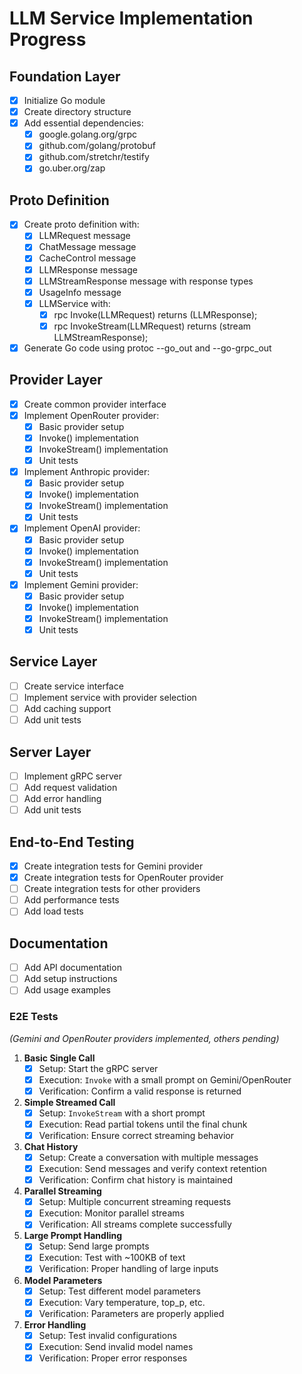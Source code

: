 # LLM Service Implementation Progress

## Foundation Layer
- [x] Initialize Go module
- [x] Create directory structure
- [x] Add essential dependencies:
  - [x] google.golang.org/grpc
  - [x] github.com/golang/protobuf
  - [x] github.com/stretchr/testify
  - [x] go.uber.org/zap

## Proto Definition
- [x] Create proto definition with:
  - [x] LLMRequest message
  - [x] ChatMessage message
  - [x] CacheControl message
  - [x] LLMResponse message
  - [x] LLMStreamResponse message with response types
  - [x] UsageInfo message
  - [x] LLMService with:
    - [x] rpc Invoke(LLMRequest) returns (LLMResponse);
    - [x] rpc InvokeStream(LLMRequest) returns (stream LLMStreamResponse);
- [x] Generate Go code using protoc --go_out and --go-grpc_out

## Provider Layer
- [x] Create common provider interface
- [x] Implement OpenRouter provider:
  - [x] Basic provider setup
  - [x] Invoke() implementation
  - [x] InvokeStream() implementation
  - [x] Unit tests
- [x] Implement Anthropic provider:
  - [x] Basic provider setup
  - [x] Invoke() implementation
  - [x] InvokeStream() implementation
  - [x] Unit tests
- [x] Implement OpenAI provider:
  - [x] Basic provider setup
  - [x] Invoke() implementation
  - [x] InvokeStream() implementation
  - [x] Unit tests
- [x] Implement Gemini provider:
  - [x] Basic provider setup
  - [x] Invoke() implementation
  - [x] InvokeStream() implementation
  - [x] Unit tests

## Service Layer
- [ ] Create service interface
- [ ] Implement service with provider selection
- [ ] Add caching support
- [ ] Add unit tests

## Server Layer
- [ ] Implement gRPC server
- [ ] Add request validation
- [ ] Add error handling
- [ ] Add unit tests

## End-to-End Testing
- [x] Create integration tests for Gemini provider
- [x] Create integration tests for OpenRouter provider
- [ ] Create integration tests for other providers
- [ ] Add performance tests
- [ ] Add load tests

## Documentation
- [ ] Add API documentation
- [ ] Add setup instructions
- [ ] Add usage examples 

### **E2E Tests**  
*(Gemini and OpenRouter providers implemented, others pending)*

1. **Basic Single Call**
   - [x] Setup: Start the gRPC server
   - [x] Execution: `Invoke` with a small prompt on Gemini/OpenRouter
   - [x] Verification: Confirm a valid response is returned

2. **Simple Streamed Call**
   - [x] Setup: `InvokeStream` with a short prompt
   - [x] Execution: Read partial tokens until the final chunk
   - [x] Verification: Ensure correct streaming behavior

3. **Chat History**
   - [x] Setup: Create a conversation with multiple messages
   - [x] Execution: Send messages and verify context retention
   - [x] Verification: Confirm chat history is maintained

4. **Parallel Streaming**
   - [x] Setup: Multiple concurrent streaming requests
   - [x] Execution: Monitor parallel streams
   - [x] Verification: All streams complete successfully

5. **Large Prompt Handling**
   - [x] Setup: Send large prompts
   - [x] Execution: Test with ~100KB of text
   - [x] Verification: Proper handling of large inputs

6. **Model Parameters**
   - [x] Setup: Test different model parameters
   - [x] Execution: Vary temperature, top_p, etc.
   - [x] Verification: Parameters are properly applied

7. **Error Handling**
   - [x] Setup: Test invalid configurations
   - [x] Execution: Send invalid model names
   - [x] Verification: Proper error responses 